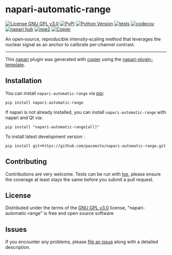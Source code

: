# napari-automatic-range

[![License GNU GPL v3.0](https://img.shields.io/pypi/l/napari-automatic-range.svg?color=green)](https://github.com/pacomito/napari-automatic-range/raw/main/LICENSE)
[![PyPI](https://img.shields.io/pypi/v/napari-automatic-range.svg?color=green)](https://pypi.org/project/napari-automatic-range)
[![Python Version](https://img.shields.io/pypi/pyversions/napari-automatic-range.svg?color=green)](https://python.org)
[![tests](https://github.com/pacomito/napari-automatic-range/workflows/tests/badge.svg)](https://github.com/pacomito/napari-automatic-range/actions)
[![codecov](https://codecov.io/gh/pacomito/napari-automatic-range/branch/main/graph/badge.svg)](https://codecov.io/gh/pacomito/napari-automatic-range)
[![napari hub](https://img.shields.io/endpoint?url=https://api.napari-hub.org/shields/napari-automatic-range)](https://napari-hub.org/plugins/napari-automatic-range)
[![npe2](https://img.shields.io/badge/plugin-npe2-blue?link=https://napari.org/stable/plugins/index.html)](https://napari.org/stable/plugins/index.html)
[![Copier](https://img.shields.io/endpoint?url=https://raw.githubusercontent.com/copier-org/copier/master/img/badge/badge-grayscale-inverted-border-purple.json)](https://github.com/copier-org/copier)

An open‑source, reproducible intensity‑scaling method that leverages the nuclear signal as an anchor to calibrate per‑channel contrast. 

----------------------------------

This [napari] plugin was generated with [copier] using the [napari-plugin-template].

<!--
Don't miss the full getting started guide to set up your new package:
https://github.com/napari/napari-plugin-template#getting-started

and review the napari docs for plugin developers:
https://napari.org/stable/plugins/index.html
-->

## Installation

You can install `napari-automatic-range` via [pip]:

```
pip install napari-automatic-range
```

If napari is not already installed, you can install `napari-automatic-range` with napari and Qt via:

```
pip install "napari-automatic-range[all]"
```


To install latest development version :

```
pip install git+https://github.com/pacomito/napari-automatic-range.git
```



## Contributing

Contributions are very welcome. Tests can be run with [tox], please ensure
the coverage at least stays the same before you submit a pull request.

## License

Distributed under the terms of the [GNU GPL v3.0] license,
"napari-automatic-range" is free and open source software

## Issues

If you encounter any problems, please [file an issue] along with a detailed description.

[napari]: https://github.com/napari/napari
[copier]: https://copier.readthedocs.io/en/stable/
[@napari]: https://github.com/napari
[MIT]: http://opensource.org/licenses/MIT
[BSD-3]: http://opensource.org/licenses/BSD-3-Clause
[GNU GPL v3.0]: http://www.gnu.org/licenses/gpl-3.0.txt
[GNU LGPL v3.0]: http://www.gnu.org/licenses/lgpl-3.0.txt
[Apache Software License 2.0]: http://www.apache.org/licenses/LICENSE-2.0
[Mozilla Public License 2.0]: https://www.mozilla.org/media/MPL/2.0/index.txt
[napari-plugin-template]: https://github.com/napari/napari-plugin-template

[file an issue]: https://github.com/pacomito/napari-automatic-range/issues

[napari]: https://github.com/napari/napari
[tox]: https://tox.readthedocs.io/en/latest/
[pip]: https://pypi.org/project/pip/
[PyPI]: https://pypi.org/
